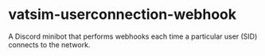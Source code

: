 # vatsim-userconnection-webhook
A Discord minibot that performs webhooks each time a particular user (SID) connects to the network. 
